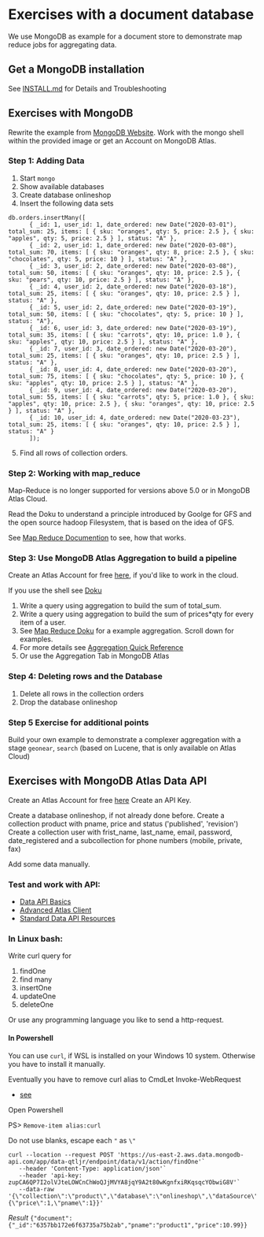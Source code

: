# Exercises with a document database

We use MongoDB as example for a document store to demonstrate map reduce jobs for aggregating data.

## Get a MongoDB installation

See [INSTALL.md](https://github.com/Digital-Media/big_data/blob/main/document/INSTALL.md) for Details and Troubleshooting

## Exercises with MongoDB

Rewrite the example from [MongoDB Website]( https://docs.mongodb.com/manual/tutorial/map-reduce-examples/).
Work with the mongo shell within the provided image or get an Account on MongoDB Atlas.

### Step 1: Adding Data

1. Start `mongo`
2. Show available databases
3. Create database onlineshop
4. Insert the following data sets

```
db.orders.insertMany([
      { _id: 1, user_id: 1, date_ordered: new Date("2020-03-01"), total_sum: 25, items: [ { sku: "oranges", qty: 5, price: 2.5 }, { sku: "apples", qty: 5, price: 2.5 } ], status: "A" },
      { _id: 2, user_id: 1, date_ordered: new Date("2020-03-08"), total_sum: 70, items: [ { sku: "oranges", qty: 8, price: 2.5 }, { sku: "chocolates", qty: 5, price: 10 } ], status: "A" },
      { _id: 3, user_id: 2, date_ordered: new Date("2020-03-08"), total_sum: 50, items: [ { sku: "oranges", qty: 10, price: 2.5 }, { sku: "pears", qty: 10, price: 2.5 } ], status: "A" },
      { _id: 4, user_id: 2, date_ordered: new Date("2020-03-18"), total_sum: 25, items: [ { sku: "oranges", qty: 10, price: 2.5 } ], status: "A" },
      { _id: 5, user_id: 2, date_ordered: new Date("2020-03-19"), total_sum: 50, items: [ { sku: "chocolates", qty: 5, price: 10 } ], status: "A"},
      { _id: 6, user_id: 3, date_ordered: new Date("2020-03-19"), total_sum: 35, items: [ { sku: "carrots", qty: 10, price: 1.0 }, { sku: "apples", qty: 10, price: 2.5 } ], status: "A" },
      { _id: 7, user_id: 3, date_ordered: new Date("2020-03-20"), total_sum: 25, items: [ { sku: "oranges", qty: 10, price: 2.5 } ], status: "A" },
      { _id: 8, user_id: 4, date_ordered: new Date("2020-03-20"), total_sum: 75, items: [ { sku: "chocolates", qty: 5, price: 10 }, { sku: "apples", qty: 10, price: 2.5 } ], status: "A" },
      { _id: 9, user_id: 4, date_ordered: new Date("2020-03-20"), total_sum: 55, items: [ { sku: "carrots", qty: 5, price: 1.0 }, { sku: "apples", qty: 10, price: 2.5 }, { sku: "oranges", qty: 10, price: 2.5 } ], status: "A" },
      { _id: 10, user_id: 4, date_ordered: new Date("2020-03-23"), total_sum: 25, items: [ { sku: "oranges", qty: 10, price: 2.5 } ], status: "A" }
      ]);
```

5. Find all rows of collection orders.

### Step 2: Working with map_reduce 

Map-Reduce is no longer supported for versions above 5.0 or in MongoDB Atlas Cloud.

Read the Doku to understand a principle introduced by Goolge for GFS and the open source hadoop Filesystem, that is based on the idea of GFS.

See [Map Reduce Documention](https://docs.mongodb.com/manual/core/map-reduce/) to see, how that works.

### Step 3: Use MongoDB Atlas Aggregation to build a pipeline

Create an Atlas Account for free [here](https://www.mongodb.com/cloud/atlas/register), if you'd like to work in the cloud.

If you use the shell see [Doku](https://docs.mongodb.com/manual/reference/mongo-shell/)

1. Write a query using aggregation to build the sum of total_sum.
2. Write a query using aggregation to build the sum of prices*qty for every item of a user.
3. See  [Map Reduce Doku](https://docs.mongodb.com/manual/reference/method/db.collection.mapReduce/#mongodb-method-db.collection.mapReduce) for a example aggregation. Scroll down for examples.
4. For more details see [Aggregation Quick Reference](https://docs.mongodb.com/manual/meta/aggregation-quick-reference/)
5. Or use the Aggregation Tab in MongoDB Atlas

### Step 4: Deleting rows and the Database

1. Delete all rows in the collection orders
2. Drop the database onlineshop
      
### Step 5 Exercise for additional points

Build your own example to demonstrate a complexer aggregation with a stage `geonear`, `search` (based on Lucene, that is only available on Atlas Cloud)


## Exercises with MongoDB Atlas Data API

Create an Atlas Account for free [here](https://www.mongodb.com/cloud/atlas/register)
Create an API Key.

Create a database onlineshop, if not already done before.
Create a collection product with pname, price and status ('published', 'revision')
Create a collection user with frist_name, last_name, email, password, date_registered and a subcollection for phone numbers (mobile, private, fax)

Add some data manually.

### Test and work with API:
- [Data API Basics](https://www.mongodb.com/docs/atlas/api/data-api/)
- [Advanced Atlas Client](https://www.mongodb.com/developer/products/atlas/advanced-data-api-with-atlas-cli/)
- [Standard Data API Resources](https://www.mongodb.com/docs/atlas/api/data-api-resources/#std-label-data-api-resources)

### In Linux bash:

Write curl query for

1. findOne
2. find many
3. insertOne
4. updateOne
5. deleteOne

Or use any programming language you like to send a http-request.

#### In Powershell

You can use `curl`, if WSL is installed on your Windows 10 system. Otherwise you have to install it manually.

Eventually you have to remove curl alias to CmdLet Invoke-WebRequest
- [see](https://stackoverflow.com/questions/25044010/running-curl-on-64-bit-windows)

Open Powershell

PS> `Remove-item alias:curl`

Do not use blanks, escape each `"` as `\"`
``` shell
curl --location --request POST 'https://us-east-2.aws.data.mongodb-api.com/app/data-qtljr/endpoint/data/v1/action/findOne'`
   --header 'Content-Type: application/json'`
   --header 'api-key: zupCA6QP7I2olVJteLOWCnChWoQJjMVYA8jqY9A2t80wKgnfxiRKqsqcYObwiG8V'`
   --data-raw '{\"collection\":\"product\",\"database\":\"onlineshop\",\"dataSource\":\"Cluster0\",\"projection\":{\"price\":1,\"pname\":1}}'
```
*Result*
`{"document":{"_id":"6357bb172e6f63735a75b2ab","pname":"product1","price":10.99}}`




